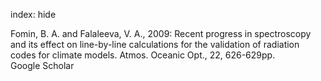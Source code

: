 index: hide

<div class="Citation">

  <div class="Citation-body">
    <div class="Citation-text">Fomin, B. A. and Falaleeva, V. A., 2009: Recent progress in spectroscopy and its effect on line-by-line calculations for the validation of radiation codes for climate models. <span class="Article-journal">Atmos. Oceanic Opt., </span><span class="Article-volume">22, </span>626-629pp.</div>
    <div class="Citation-links">
      <div class="CitationLink" data-href="https://scholar.google.com/scholar?q=Recent+progress+in+spectroscopy+and+its+effect+on+line-by-line+calculations+for+the+validation+of+radiation+codes+for+climate+models">
        <div class="CitationLink-icon CitationLink-Scholar"></div>
        <div class="CitationLink-text">Google Scholar</div>
      </div>
    </div>
  </div>
</div>


<div class="Citation-copy">

</div>